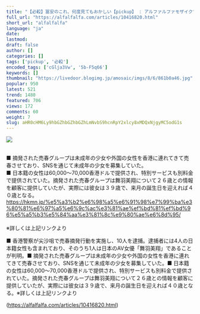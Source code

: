 ```yaml
---
title: "【必殺】冨安のこれ、何度見てもおかしい【pickup】 : アルファルファモザイク"
full_url: "https://alfalfalfa.com/articles/10416820.html"
short_url: "alfalfalfa"
language: "ja"
date: 
lastmod: 
draft: false
author: []
categories: []
tags: ['pickup', '必殺']
encoded_tags: ['cGlja3Vw', '5b-F5q66']
keywords: []
thumbnail: "https://livedoor.blogimg.jp/amosaic/imgs/8/6/861b0a46.jpg"
popular: 950
latest: 521
trend: 1480
featured: 706
views: 172
comments: 60
weight: 7
slug: aHR0cHM6Ly9hbGZhbGZhbGZhLmNvbS9hcnRpY2xlcy8xMDQxNjgyMC5odG1s
---
```


![](https://livedoor.blogimg.jp/amosaic/imgs/8/6/861b0a46.jpg)

<div><br> ■ 摘発された売春グループは未成年の少女や外国の女性を香港に連れてきて売春させており、SNSを通じて未成年の少女を募集していた。<br> ■ 日本籍の女性は60,000～70,000香港ドルで提供され、特別サービスも別料金で提供されていた。摘発された売春グループは舞羽美翔について２６歳との情報を顧客に提供していたが、実際には彼女は３９歳で、来月の誕生日を迎えれば４０歳となる。<br> <a href='https://hkmn.jp/%e5%a3%b2%e6%98%a5%e6%91%98%e7%99%ba%e3%80%81%e6%97%a5%e6%9c%ac%e3%81%ae%ef%bd%81%ef%bd%96%e5%a5%b3%e5%84%aa%e3%81%8c%e9%80%ae%e6%8d%95/' target='_blank' rel='nofollow'>https://hkmn.jp/%e5%a3%b2%e6%98%a5%e6%91%98%e7%99%ba%e3%80%81%e6%97%a5%e6%9c%ac%e3%81%ae%ef%bd%81%ef%bd%96%e5%a5%b3%e5%84%aa%e3%81%8c%e9%80%ae%e6%8d%95/</a><br> <br> ※詳しくは上記リンクより<br> <p>■ 香港警察が尖沙咀で売春摘発行動を実施し、10人を逮捕。逮捕者には4人の日本籍女性も含まれており、そのうち1人は日本のAV女優「舞羽美翔」であることが判明。■ 摘発された売春グループは未成年の少女や外国の女性を香港に連れてきて売春させており、SNSを通じて未成年の少女を募集していた。■ 日本籍の女性は60,000～70,000香港ドルで提供され、特別サービスも別料金で提供されていた。摘発された売春グループは舞羽美翔について２６歳との情報を顧客に提供していたが、実際には彼女は３９歳で、来月の誕生日を迎えれば４０歳となる。※詳しくは上記リンクより</p></div>

(https://alfalfalfa.com/articles/10416820.html)
